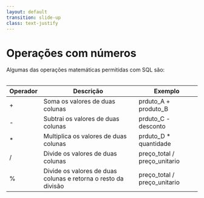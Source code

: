 ```yaml
---
layout: default
transition: slide-up
class: text-justify
---
```


# Operações com números

<div>
Algumas das operações matemáticas permitidas com SQL são:
<br><br>
</div>

| Operador | Descrição                                                      | Exemplo                      |
| -------- | -------------------------------------------------------------- | ---------------------------- |
| +        | Soma os valores de duas colunas                                | prduto_A + produto_B         |
| -        | Subtrai os valores de duas colunas                             | prduto_C - desconto          |
| *        | Multiplica os valores de duas colunas                          | prduto_D * quantidade        |
| /        | Divide os valores de duas colunas                              | preço_total / preço_unitario |
| %        | Divide os valores de duas colunas e retorna o resto da divisão | preço_total / preço_unitario |